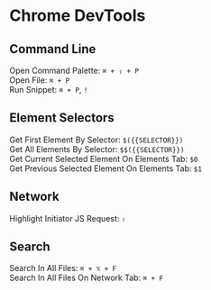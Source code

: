 # Chrome DevTools

## Command Line

Open Command Palette: `⌘ + ⇧ + P`\
Open File: `⌘ + P`\
Run Snippet: `⌘ + P`, `!`

## Element Selectors

Get First Element By Selector: `$({{SELECTOR}})`\
Get All Elements By Selector: `$$({{SELECTOR}})`\
Get Current Selected Element On Elements Tab: `$0`\
Get Previous Selected Element On Elements Tab: `$1`

## Network

Highlight Initiator JS Request: `⇧`

## Search

Search In All Files: `⌘ + ⌥ + F`\
Search In All Files On Network Tab: `⌘ + F`
